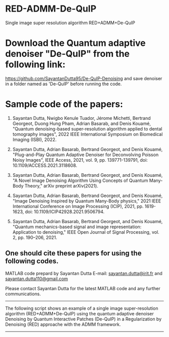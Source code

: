 # RED-ADMM-De-QuIP
Single image super resolution algorithm RED+ADMM+De-QuIP

# Download the Quantum adaptive denoiser "De-QuIP" from the following link:
https://github.com/SayantanDutta95/De-QuIP-Denoising
and save denoiser in a folder named as 'De-QuIP' before running the code.

# Sample code of the papers:

1)	Sayantan Dutta, Nwigbo Kenule Tuador, Jérome Michetti, Bertrand Georgeot,
	Duong Hung Pham, Adrian Basarab, and Denis Kouamé, "Quantum denoising-based
	super-resolution algorithm applied to dental tomography images", 2022 IEEE 
	International Symposium on Biomedical Imaging (ISBI), 2022.

2)	Sayantan Dutta, Adrian Basarab, Bertrand Georgeot, and Denis Kouamé,
	"Plug-and-Play Quantum Adaptive Denoiser for Deconvolving Poisson Noisy Images",
	IEEE Access, 2021, vol. 9, pp. 139771-139791, doi: 10.1109/ACCESS.2021.3118608.

3)	Sayantan Dutta, Adrian Basarab, Bertrand Georgeot, and Denis Kouamé,
	"A Novel Image Denoising Algorithm Using Concepts of Quantum Many-Body Theory,"
	arXiv preprint arXiv(2021).

4)	Sayantan Dutta, Adrian Basarab, Bertrand Georgeot, and Denis Kouamé,
	"Image Denoising Inspired by Quantum Many-Body physics,"
	2021 IEEE International Conference on Image Processing (ICIP), 2021,
	pp. 1619-1623, doi: 10.1109/ICIP42928.2021.9506794.

5)	Sayantan Dutta, Adrian Basarab, Bertrand Georgeot, and Denis Kouamé,
	"Quantum mechanics-based signal and image representation: Application to denoising,"
	IEEE Open Journal of Signal Processing, vol. 2, pp. 190–206, 2021.

One should cite these papers for using the following codes.
---------------------------------------------------------------------------------------------

MATLAB code prepard by Sayantan Dutta
E-mail: sayantan.dutta@irit.fr and sayantan.dutta110@gmail.com

Please contact Sayantan Dutta for the latest MATLAB code and any further communications.

---------------------------------------------------------------------------------------------
The following script shows an example of a single image super-resolution algorithm
(RED+ADMM+De-QuIP) using the quantum adaptive denoiser Denoising by Quantum Interactive
Patches (De-QuIP) in a Regularization by Denoising (RED) approache with the ADMM framework.

---------------------------------------------------------------------------------------------

